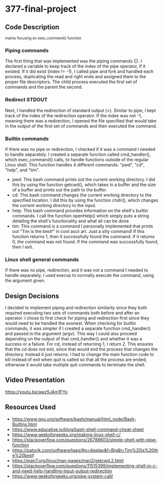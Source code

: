 # 377-final-project

## Code Description 
<sub>mainly focusing on exec_command() function</sub>
### Piping commands
The first thing that was implemented was the piping commands (|). I declared a variable to keep track of the index of the pipe operator, if it existed. If it did exist (index != -1), I called pipe and fork and handled each process, duplicating the read and right ends and assigned them to the proper file descriptors. The child process executed the first set of commands and the parent the second. 

### Redirect STDOUT
Next, I handled the redirection of standard output (>). Similar to pipe, I kept track of the index of the redirection operator. If the index was not -1, meaning there was a redirection, I opened the file specified that would take in the output of the first set of commands and then executed the command.

### Builtin commands
If there was no pipe or redirection, I checked if it was a command I needed to handle separately. I created a separate function called cmd_handler(), which exec_command() calls, to handle functions outside of the regular Linux shell. This function handles 4 different commands: "pwd", "cd", "help", and "tim".
* pwd: This bash command prints out the current working directory. I did this by using the function getcwd(), which takes in a buffer and the size of a buffer and prints out the path to the buffer. 
* cd: This bash command changes the current working directory to the specified location. I did this by using the function chdir(), which changes the current working directory to the input. 
* help: This bash command provides information on the shell's builtin commands. I call the function openHelp() which simply puts a string detailing the shell's functionality and what all can be done. 
* tim: This command is a command I personally implemented that prints out "Tim is the best!" in cool ascii art. Just a silly command!
If this function returns 1, then it successfully found the command. If it returns 0, the command was not found. If the command was successfully found, then I exit.

### Linux shell general commands
If there was no pipe, redirection, and it was not a command I needed to handle separately, I used execvp to normally execute the command, using the argument given.

## Design Decisions
I decided to implement piping and redirection similarily  since they both required executing two sets of commands both before and after an operator. I chose to first check for piping and redirection first since they would need to be handled the soonest. When checking for builtin commands, it was simpler if I created a separate function cmd_handler() and passed in the argument (argv). This way I could also proceed depending on the output of that cmd_handler() and whether it was a success or a failure. For cd, instead of returning 1, I return 2. This ensures that the cd does not exit, since that would end the process that changes the directory. Instead it just returns. I had to change the main function code to kill instead of exit when quit is called so that all the process are ended, otherwise it would take multiple quit commands to terminate the shell. 

## Video Presentation
https://youtu.be/awz5JAm1FYo

## Resources Used
* https://www.gnu.org/software/bash/manual/html_node/Bash-Builtins.html
* https://www.educative.io/blog/bash-shell-command-cheat-sheet
* https://www.geeksforgeeks.org/making-linux-shell-c/
* https://stackoverflow.com/questions/26788603/simple-shell-with-pipe-function
* https://patorjk.com/software/taag/#p=display&f=Big&t=Tim%20is%20the%20best!
* https://man7.org/linux/man-pages/man2/getcwd.2.html
* https://stackoverflow.com/questions/11515399/implementing-shell-in-c-and-need-help-handling-input-output-redirection
* https://www.geeksforgeeks.org/pipe-system-call/
